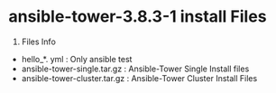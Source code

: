# ansible-tower-3.8.3-1 install Files

1. Files Info
 - hello_*. yml : Only ansible test
 - ansible-tower-single.tar.gz : Ansible-Tower Single Install files
 - ansible-tower-cluster.tar.gz : Ansible-Tower Cluster Install Files

